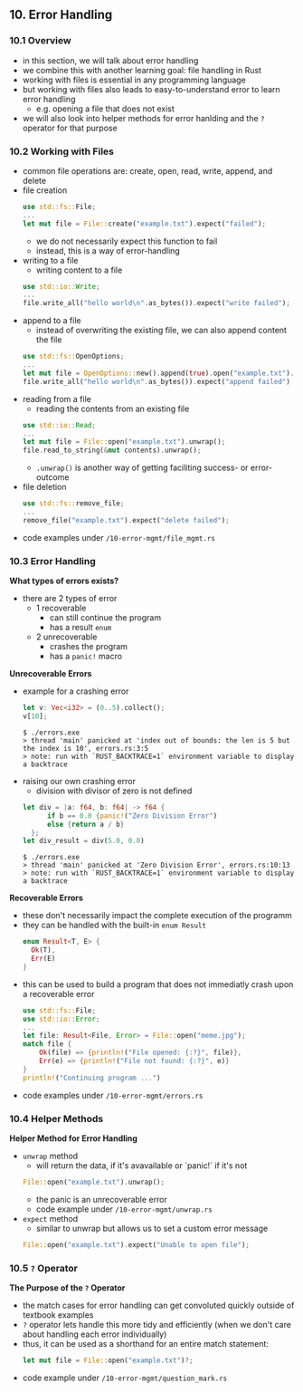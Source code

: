## 10. Error Handling

### 10.1 Overview
* in this section, we will talk about error handling
* we combine this with another learning goal: file handling in Rust
* working with files is essential in any programming language
* but working with files also leads to easy-to-understand error to learn error handling
  * e.g. opening a file that does not exist
* we will also look into helper methods for error hanlding and the `?` operator for that purpose

### 10.2 Working with Files
* common file operations are: create, open, read, write, append, and delete
* file creation
  ```rust
  use std::fs::File;
  ...
  let mut file = File::create("example.txt").expect("failed");
  ```
  * we do not necessarily expect this function to fail
  * instead, this is a way of error-handling
* writing to a file
  * writing content to a file
  ```rust
  use std::io::Write;
  ...
  file.write_all("hello world\n".as_bytes()).expect("write failed");
  ```
* append to a file
  * instead of overwriting the existing file, we can also append content the file
  ```rust
  use std::fs::OpenOptions;
  ...
  let mut file = OpenOptions::new().append(true).open("example.txt").expect("failed");
  file.write_all("hello world\n".as_bytes()).expect("append failed")
  ```
* reading from a file
  * reading the contents from an existing file
  ```rust
  use std::io::Read;
  ...
  let mut file = File::open("example.txt").unwrap();
  file.read_to_string(&mut contents).unwrap();
  ```
  * `.unwrap()` is another way of getting faciliting success- or error-outcome
* file deletion
  ```rust
  use std::fs::remove_file;
  ...
  remove_file("example.txt").expect("delete failed");
  ```
* code examples under `/10-error-mgmt/file_mgmt.rs`

### 10.3 Error Handling
__What types of errors exists?__
* there are 2 types of error
  * 1 recoverable
    * can still continue the program
    * has a result `enum`
  * 2 unrecoverable
    * crashes the program
    * has a `panic!` macro

__Unrecoverable Errors__
* example for a crashing error
  ```rust
  let v: Vec<i32> = (0..5).collect();
  v[10];
  ```
  ```console
  $ ./errors.exe 
  > thread 'main' panicked at 'index out of bounds: the len is 5 but the index is 10', errors.rs:3:5
  > note: run with `RUST_BACKTRACE=1` environment variable to display a backtrace
  ```
* raising our own crashing error
  * division with divisor of zero is not defined
  ```rust
  let div = |a: f64, b: f64| -> f64 {
        if b == 0.0 {panic!("Zero Division Error")
        else {return a / b}
    };
  let div_result = div(5.0, 0.0)
  ```
  ```console
  $ ./errors.exe 
  > thread 'main' panicked at 'Zero Division Error', errors.rs:10:13
  > note: run with `RUST_BACKTRACE=1` environment variable to display a backtrace
  ```
__Recoverable Errors__
* these don't necessarily impact the complete execution of the programm
* they can be handled with the built-in `enum Result`
  ```rust
  enum Result<T, E> {
    Ok(T),
    Err(E)
  }
  ```
* this can be used to build a program that does not immediatly crash upon a recoverable error
  ```rust
  use std::fs::File;
  use std::io::Error;
  ...
  let file: Result<File, Error> = File::open("meme.jpg");
  match file {
      Ok(file) => {println!("File opened: {:?}", file)},
      Err(e) => {println!("File not found: {:?}", e)}
  }
  println!("Continuing program ...") 
  ```
* code examples under `/10-error-mgmt/errors.rs`

### 10.4 Helper Methods
__Helper Method for Error Handling__
* `unwrap` method
  * will return the data, if it's avavailable or ´panic!´ if it's not
  ```rust
  File::open("example.txt").unwrap();
  ```
  * the panic is an unrecoverable error
  * code example under `/10-error-mgmt/unwrap.rs`
* `expect` method
  * similar to unwrap but allows us to set a custom error message
  ```rust
  File::open("example.txt").expect("Unable to open file");
  ```


### 10.5 `?` Operator 
__The Purpose of the `?` Operator__ 
* the match cases for error handling can get convoluted quickly outside of textbook examples
* `?` operator lets handle this more tidy and efficiently (when we don't care about handling each error individually)
* thus, it can be used as a shorthand for an entire match statement:
  ```rust
  let mut file = File::open("example.txt")?;
  ```
* code example under `/10-error-mgmt/question_mark.rs`